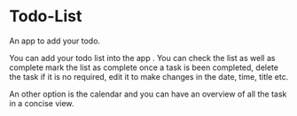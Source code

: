 # Todo-List
An app to add your todo. 

You can add your todo list into the app . You can check the list as well as complete mark the list as complete once a task is been completed, delete the task if it is no required, edit it to make changes in the date, time, title etc.

An other option is the calendar and you can have an overview of all the task in a concise view.
